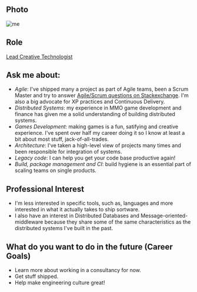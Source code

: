 
## Photo
![me](https://s.gravatar.com/avatar/1b3c4b3e732c7c0f59d85c24c90b277b)
## Role
[Lead Creative Technologist](/great-people/hiring-great-talent/creative-technologist)

## Ask me about:
- *Agile*: I've shipped many a project as part of Agile teams, been a Scrum Master and try to answer [Agile/Scrum questions on Stackexchange](http://stackexchange.com/filters/99472/agile-scrum). I'm also a big advocate for XP practices and Continuous Delivery.
- *Distributed Systems*: my experience in MMO game development and finance has given me a solid understanding of building distributed systems. 
- *Games Development*: making games is a fun, satifying and creative experience. I've spent over half my career doing it so I know at least a bit about most stuff, jack-of-all-trades.
- *Architecture*: I've taken a high-level view of projects many times and been responsible for integration of systems.
- *Legacy code*: I can help you get your code base productive again!
- *Build, package management and CI*: build hygiene is an essential part of scaling teams on single products. 

## Professional Interest 
- I'm less interested in specific tools, such as, languages and more interested in what it actually takes to ship sortware.
- I also have an interest in Distributed Databases and Message-oriented-middleware because they share some of the same characteristics as the distributed systems I've built in the past. 

## What do you want to do in the future (Career Goals)
- Learn more about working in a consultancy for now.
- Get stuff shipped.
- Help make engineering culture great!

